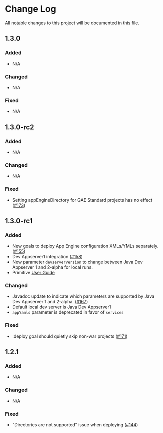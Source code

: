 # Change Log
All notable changes to this project will be documented in this file.

## 1.3.0
### Added

* N/A

### Changed

* N/A

### Fixed

* N/A

## 1.3.0-rc2
### Added

* N/A

### Changed

* N/A

### Fixed

* Setting appEngineDirectory for GAE Standard projects has no effect ([#173](../../issues/173))

## 1.3.0-rc1
### Added

* New goals to deploy App Engine configuration XMLs/YMLs separately. ([#155](../../issues/155))
* Dev Appserver1 integration ([#158](../../issues/158))
* New parameter `devserverVersion` to change between Java Dev Appserver 1 and 2-alpha for local runs.
* Primitive [User Guide](USER_GUIDE.md)

### Changed

* Javadoc update to indicate which parameters are supported by Java Dev Appserver 1 and 2-alpha. ([#167](../../issues/167))
* Default local dev server is Java Dev Appserver1
* `appYamls` parameter is deprecated in favor of `services`

### Fixed

* :deploy goal should quietly skip non-war projects ([#171](../../issues/85))

## 1.2.1
### Added

* N/A

### Changed

* N/A

### Fixed

* "Directories are not supported" issue when deploying ([#144](../../issues/144))
